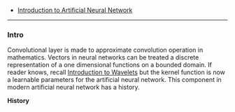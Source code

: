 - [Introduction to Artificial Neural Network](Introduction%20to%20Artificial%20Neural%20Network.md)


---
### **Intro**

Convolutional layer is made to approximate convolution operation in mathematics. 
Vectors in neural networks can be treated a discrete representation of a one dimensional functions on a bounded domain. 
If reader knows, recall [Introduction to Wavelets](../../AMATH%20582%20Data%20Science/Introduction%20to%20Wavelets.md) but the kernel function is now a learnable parameters for the artificial neural network. 
This component in modern artificial neural network has a history. 

**History**


